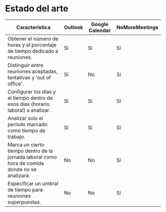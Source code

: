 # Estado del arte

| Característica                                                                                 | Outlook | Google Calendar | NoMoreMeetings |
|------------------------------------------------------------------------------------------------|---------|-----------------|--------|
| Obtener el número de horas y el porcentaje de tiempo dedicado a reuniones.                     | Sí      | Sí              | Sí     |
| Distinguir entre reuniones aceptadas, tentativas y 'out of office'.                            | Sí      | No              | Sí     |
| Configurar los días y el tiempo dentro de esos días (horario laboral) a analizar.              | Sí      | Sí              | Sí     |
| Analizar solo el período marcado como tiempo de trabajo.                                       | Sí      | Sí              | Sí     |
| Marca un cierto tiempo dentro de la jornada laboral como hora de comida donde no se analizará. | No      | No              | Sí     |
| Especificar un umbral de tiempo para reuniones superpuestas.                                   | No      | No              | Sí     |
